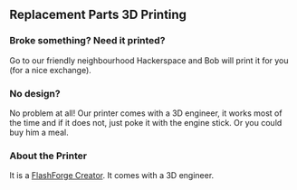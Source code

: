 ## Replacement Parts 3D Printing

### Broke something? Need it printed?
Go to our friendly neighbourhood Hackerspace and Bob will print it for you (for a nice exchange).

### No design?

No problem at all! Our printer comes with a 3D engineer, it works most of the time and if it does not, just poke it with the engine stick. Or you could buy him a meal.

### About the Printer

It is a [FlashForge Creator](http://www.ff3dp.com/). It comes with a 3D engineer.


